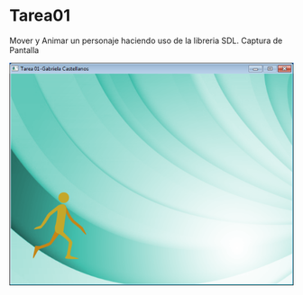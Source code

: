 Tarea01
================================
Mover y Animar un personaje haciendo uso de la libreria SDL.
Captura de Pantalla

![Alt text](CapturaPantalla.png "Personaje Animado")
